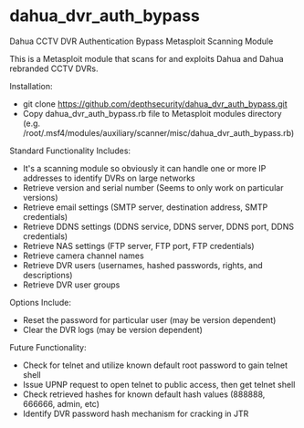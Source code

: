 dahua_dvr_auth_bypass
=====================

Dahua CCTV DVR Authentication Bypass Metasploit Scanning Module

This is a Metasploit module that scans for and exploits Dahua and Dahua rebranded CCTV DVRs.

Installation:

- git clone https://github.com/depthsecurity/dahua_dvr_auth_bypass.git
- Copy dahua_dvr_auth_bypass.rb file to Metasploit modules directory 
  (e.g. /root/.msf4/modules/auxiliary/scanner/misc/dahua_dvr_auth_bypass.rb)

Standard Functionality Includes:

- It's a scanning module so obviously it can handle one or more IP addresses to identify DVRs on large networks
- Retrieve version and serial number (Seems to only work on particular versions)
- Retrieve email settings (SMTP server, destination address, SMTP credentials)
- Retrieve DDNS settings (DDNS service, DDNS server, DDNS port, DDNS credentials)
- Retrieve NAS settings (FTP server, FTP port, FTP credentials)
- Retrieve camera channel names
- Retrieve DVR users (usernames, hashed passwords, rights, and descriptions)
- Retrieve DVR user groups

Options Include:

- Reset the password for particular user (may be version dependent)
- Clear the DVR logs (may be version dependent)

Future Functionality:

- Check for telnet and utilize known default root password to gain telnet shell
- Issue UPNP request to open telnet to public access, then get telnet shell
- Check retrieved hashes for known default hash values (888888, 666666, admin, etc)
- Identify DVR password hash mechanism for cracking in JTR
